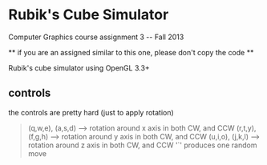 Rubik's Cube Simulator
======================

Computer Graphics course assignment 3 -- Fall 2013

** if you are an assigned similar to this one, please don't copy the code **

Rubik's cube simulator using OpenGL 3.3+ 

controls 
--------
the controls are pretty hard (just to apply rotation)

> (q,w,e), (a,s,d) --> rotation around x axis in both CW, and CCW
> (r,t,y), (f,g,h) --> rotation around y axis in both CW, and CCW
> (u,i,o), (j,k,l) --> rotation around z axis in both CW, and CCW
> '`' produces one random move

